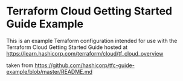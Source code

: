 # Terraform Cloud Getting Started Guide Example
This is an example Terraform configuration intended for use with the Terraform Cloud Getting Started Guide hosted at https://learn.hashicorp.com/terraform/cloud/tf_cloud_overview

taken from https://github.com/hashicorp/tfc-guide-example/blob/master/README.md
